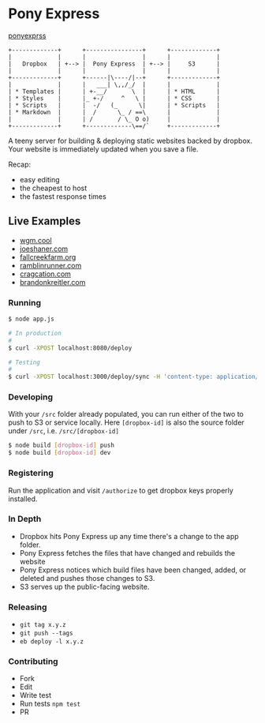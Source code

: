 # Pony Express

[ponyexprss](http://ponyexprss.com/)

```
+-------------+      +----------------+      +-------------+
|             |      |                |      |             |
|   Dropbox   | +--> |  Pony Express  | +--> |     S3      |
|             |      |                |      |             |
+-------------+      +------|\----/|--+      +-------------+
|             |      |   ___| \,,/_/  |      |             |
| * Templates |      | +-__/       \  |      | * HTML      |
| * Styles    |      |_ +-/     ^   \ |      | * CSS       |
| * Scripts   |      |  -/   (_      \|      | * Scripts   |
| * Markdown  |      |  /      \_ / ==\      |             |
|             |      | /       / \_ O o)     |             |
+-------------+      +-------------\==/`     +-------------+
```

A teeny server for building & deploying static websites backed by dropbox. Your website is immediately updated when you save a file. 

Recap:

* easy editing
* the cheapest to host
* the fastest response times

## Live Examples

* [wgm.cool](http://wgm.cool)
* [joeshaner.com](http://joeshaner.com)
* [fallcreekfarm.org](http://fallcreekfarm.org)
* [ramblinrunner.com](http://ramblinrunner.com/)
* [cragcation.com](http://cragcation.com/)
* [brandonkreitler.com](http://brandonkreitler.com/)

### Running

```bash
$ node app.js

# In production
#
$ curl -XPOST localhost:8080/deploy

# Testing
#
$ curl -XPOST localhost:3000/deploy/sync -H 'content-type: application/json' -d '{"id": 544017}'
```

### Developing

With your `/src` folder already populated, you can run either of the two to push to S3 or service locally. Here `[dropbox-id]` is also the source folder under `/src`, i.e. `/src/[dropbox-id]`

```bash
$ node build [dropbox-id] push
$ node build [dropbox-id] dev
```

### Registering

Run the application and visit `/authorize` to get dropbox keys properly installed. 

### In Depth

* Dropbox hits Pony Express up any time there's a change to the app folder. 
* Pony Express fetches the files that have changed and rebuilds the website
* Pony Express notices which build files have been changed, added, or deleted
  and pushes those changes to S3. 
* S3 serves up the public-facing website. 

### Releasing

* `git tag x.y.z`
* `git push --tags`
* `eb deploy -l x.y.z`

### Contributing

* Fork
* Edit
* Write test
* Run tests `npm test`
* PR
